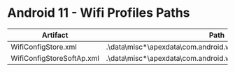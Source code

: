 # Android 11 - Wifi Profiles Paths

| **Artifact**              | **Path**                                                         |
|---------------------------|------------------------------------------------------------------|
| WifiConfigStore.xml       | .\data\misc*\apexdata\com.android.wifi\WifiConfigStore.xml       |
| WifiConfigStoreSoftAp.xml | .\data\misc*\apexdata\com.android.wifi\WifiConfigStoreSoftAp.xml |